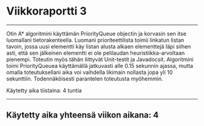 # Viikkoraportti 3
---
Otin A* algoritmini käyttämän PriorityQueue objectin ja korvasin sen itse luomallani tietorakenteella. Luomani prioriteettilista toimii linkatun listan tavoin, jossa uusi elementti käy listan alusta alkaen elementtejä läpi siihen asti, että sen jälkeinen elementti ei ole pelilaudan heuristiikka-arvoltaan pienempi. Toteutin myös tähän liittyvät Unit-testit ja Javadocsit. Algoritmini toimi PriorityQueuea käyttämällä jatkuvasti alle 0.15 sekunnin ajassa, mutta omalla toteutuksellani aika voi vaihdella likimain nollasta jopa yli 10 sekunttiin. Todennäköisesti parantelen toteutusta myöhemmin.

Käytetty aika tiistaina: 4 tuntia

---
Käytetty aika yhteensä viikon aikana: 4
-